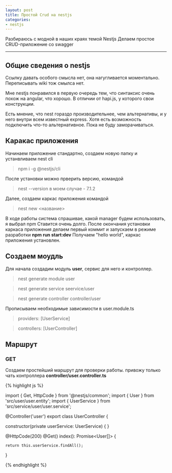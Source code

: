 ```yaml
---
layout: post
title: Простой Crud на nestjs
categories: 
- nestjs
---
```


Разбираюсь с модной в наших краях темой Nestjs
Делаем простое CRUD-приложение со swagger

---
## Общие сведения о nestjs

Ссылку давать особого смысла нет, она нагугливается моментально. 
Переписывать wiki тож смылса нет.

Мне nestjs понравился в первую очередь тем, что синтаксис очень похож на angular, что хорошо. В отличии от hapi.js,
у которого свои конструкции.

Есть мнение, что nest гораздо производительнее, чем альтернативы, и у него внутри всем известный express.
Хотя есть возможность подключить что-то альтернативное. Пока не буду заморачиваться.

## Каракас приложения

Начинаем приложение стандартно, создаем новую папку и устанвливаем nest cli
>npm i -g @nestjs/cli

После установки можно прверить версию, командой 
>nest --version   в моем случае - 7.1.2 

Далее, создаем каркас приложения командой
>nest new <название>

В ходе работы система спрашивае, какой manager будем использовать, я выбрал npm
Ставится очень долго. 
После окончания установки каркаса приложения делаем первый коммит и запускаем в режиме разработки **npm run start:dev**
Получаем "hello world", каркас приложения установлен.

## Создаем моудль 
Для начала создадим модуль **user**, сервис для него и контроллер.

>nest generate module user

>nest generate service seervice/user

>nest generate controller controller/user

Прописываем необходимые зависимости в user.module.ts 
>providers: [UserService]

>controllers: [UserController] 

## Маршрут
### GET

Создаем простейший маршрут для проверки работы.
привожу только чать контроллера **controller/user.controller.ts**

{% highlight js %}

import { Get, HttpCode } from '@nestjs/common';
import { User } from 'src/user/user.entity';
import { UserService } from 'src/service/user/user.service';

@Controller('user')
export class UserController {

  constructor(private userService: UserService) { }

  @HttpCode(200)
  @Get()
  index(): Promise<User[]> {

    return this.userService.findAll();
  }

{% endhighlight %}



